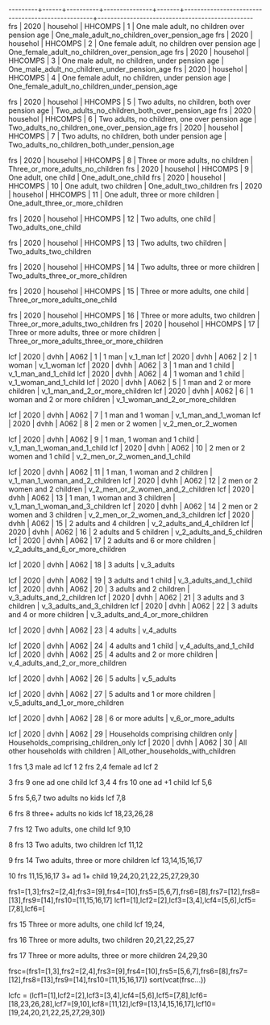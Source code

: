 ---------+------+----------+---------------+-------+--------------------------------------------------+------------------------------------------------
 frs     | 2020 | househol | HHCOMPS       | 1     | One male adult, no children over pension age     | One_male_adult_no_children_over_pension_age
 frs     | 2020 | househol | HHCOMPS       | 2     | One female adult, no children over pension age   | One_female_adult_no_children_over_pension_age
 frs     | 2020 | househol | HHCOMPS       | 3     | One male adult, no children, under pension age   | One_male_adult_no_children_under_pension_age
 frs     | 2020 | househol | HHCOMPS       | 4     | One female adult, no children, under pension age | One_female_adult_no_children_under_pension_age

 frs     | 2020 | househol | HHCOMPS       | 5     | Two adults, no children, both over pension age   | Two_adults_no_children_both_over_pension_age
 frs     | 2020 | househol | HHCOMPS       | 6     | Two adults, no children, one over pension age    | Two_adults_no_children_one_over_pension_age
 frs     | 2020 | househol | HHCOMPS       | 7     | Two adults, no children, both under pension age  | Two_adults_no_children_both_under_pension_age
 
 frs     | 2020 | househol | HHCOMPS       | 8     | Three or more adults, no children                | Three_or_more_adults_no_children
 frs     | 2020 | househol | HHCOMPS       | 9     | One adult, one child                             | One_adult_one_child
 frs     | 2020 | househol | HHCOMPS       | 10    | One adult, two children                          | One_adult_two_children
 frs     | 2020 | househol | HHCOMPS       | 11    | One adult, three or more children                | One_adult_three_or_more_children
 
 frs     | 2020 | househol | HHCOMPS       | 12    | Two adults, one child                            | Two_adults_one_child
 
 frs     | 2020 | househol | HHCOMPS       | 13    | Two adults, two children                         | Two_adults_two_children
 
 frs     | 2020 | househol | HHCOMPS       | 14    | Two adults, three or more children               | Two_adults_three_or_more_children
 
 frs     | 2020 | househol | HHCOMPS       | 15    | Three or more adults, one child                  | Three_or_more_adults_one_child
 
 frs     | 2020 | househol | HHCOMPS       | 16    | Three or more adults, two children               | Three_or_more_adults_two_children
 frs     | 2020 | househol | HHCOMPS       | 17    | Three or more adults, three or more children     | Three_or_more_adults_three_or_more_children

 
 lcf     | 2020 | dvhh            | A062          | 1     | 1 man                               | v_1_man
 lcf     | 2020 | dvhh            | A062          | 2     | 1 woman                             | v_1_woman
 lcf     | 2020 | dvhh            | A062          | 3     | 1 man and 1 child                   | v_1_man_and_1_child
 lcf     | 2020 | dvhh            | A062          | 4     | 1 woman and 1 child                 | v_1_woman_and_1_child
 lcf     | 2020 | dvhh            | A062          | 5     | 1 man and 2 or more children        | v_1_man_and_2_or_more_children
 lcf     | 2020 | dvhh            | A062          | 6     | 1 woman and 2 or more children      | v_1_woman_and_2_or_more_children
 
 lcf     | 2020 | dvhh            | A062          | 7     | 1 man and 1 woman                   | v_1_man_and_1_woman
 lcf     | 2020 | dvhh            | A062          | 8     | 2 men or 2 women                    | v_2_men_or_2_women
 
 lcf     | 2020 | dvhh            | A062          | 9     | 1 man, 1 woman and 1 child          | v_1_man_1_woman_and_1_child
 lcf     | 2020 | dvhh            | A062          | 10    | 2 men or 2 women and 1 child        | v_2_men_or_2_women_and_1_child
 
 lcf     | 2020 | dvhh            | A062          | 11    | 1 man, 1 woman and 2 children       | v_1_man_1_woman_and_2_children
 lcf     | 2020 | dvhh            | A062          | 12    | 2 men or 2 women and 2 children     | v_2_men_or_2_women_and_2_children
 lcf     | 2020 | dvhh            | A062          | 13    | 1 man, 1 woman and 3 children       | v_1_man_1_woman_and_3_children
 lcf     | 2020 | dvhh            | A062          | 14    | 2 men or 2 women and 3 children     | v_2_men_or_2_women_and_3_children
 lcf     | 2020 | dvhh            | A062          | 15    | 2 adults and 4 children             | v_2_adults_and_4_children
 lcf     | 2020 | dvhh            | A062          | 16    | 2 adults and 5 children             | v_2_adults_and_5_children
 lcf     | 2020 | dvhh            | A062          | 17    | 2 adults and 6 or more children     | v_2_adults_and_6_or_more_children
 
 lcf     | 2020 | dvhh            | A062          | 18    | 3 adults                            | v_3_adults
 
 lcf     | 2020 | dvhh            | A062          | 19    | 3 adults and 1 child                | v_3_adults_and_1_child
 lcf     | 2020 | dvhh            | A062          | 20    | 3 adults and 2 children             | v_3_adults_and_2_children
 lcf     | 2020 | dvhh            | A062          | 21    | 3 adults and 3 children             | v_3_adults_and_3_children
 lcf     | 2020 | dvhh            | A062          | 22    | 3 adults and 4 or more children     | v_3_adults_and_4_or_more_children
 
 lcf     | 2020 | dvhh            | A062          | 23    | 4 adults                            | v_4_adults
 
 lcf     | 2020 | dvhh            | A062          | 24    | 4 adults and 1 child                | v_4_adults_and_1_child
 lcf     | 2020 | dvhh            | A062          | 25    | 4 adults and 2 or more children     | v_4_adults_and_2_or_more_children
 
 lcf     | 2020 | dvhh            | A062          | 26    | 5 adults                            | v_5_adults
 
 lcf     | 2020 | dvhh            | A062          | 27    | 5 adults and 1 or more children     | v_5_adults_and_1_or_more_children
 
 lcf     | 2020 | dvhh            | A062          | 28    | 6 or more adults                    | v_6_or_more_adults
 
 lcf     | 2020 | dvhh            | A062          | 29    | Households comprising children only | Households_comprising_children_only
 lcf     | 2020 | dvhh            | A062          | 30    | All other households with children  | All_other_households_with_children

 
 1 frs 1,3 male ad     lcf  1
 2 frs 2,4 female ad   lcf  2
 
 
 3 frs 9 one ad one child  lcf 3,4
 4 frs 10 one ad +1 child  lcf 5,6
 
 5 frs 5,6,7 two adults no kids lcf 7,8
 
 6 frs 8 three+ adults no kids lcf 18,23,26,28
 
 7 frs 12 Two adults, one child lcf 9,10
 
 8 frs 13 Two adults, two children lcf 11,12
 
 9 frs 14 Two adults, three or more children lcf  13,14,15,16,17
 
 10 frs 11,15,16,17 3+ ad 1+ child 19,24,20,21,22,25,27,29,30
 
 
 frs1=[1,3];frs2=[2,4];frs3=[9],frs4=[10],frs5=[5,6,7],frs6=[8],frs7=[12],frs8=[13],frs9=[14],frs10=[11,15,16,17]
 lcf1=[1],lcf2=[2],lcf3=[3,4],lcf4=[5,6],lcf5=[7,8],lcf6=[
 
 frs 15 Three or more adults, one child lcf 19,24,
 
 frs 16 Three or more adults, two children 20,21,22,25,27
 
 frs 17 Three or more adults, three or more children 24,29,30
 
 
 
frsc=(frs1=[1,3],frs2=[2,4],frs3=[9],frs4=[10],frs5=[5,6,7],frs6=[8],frs7=[12],frs8=[13],frs9=[14],frs10=[11,15,16,17])
sort(vcat(frsc...))

lcfc = (lcf1=[1],lcf2=[2],lcf3=[3,4],lcf4=[5,6],lcf5=[7,8],lcf6=[18,23,26,28],lcf7=[9,10],lcf8=[11,12],lcf9=[13,14,15,16,17],lcf10=[19,24,20,21,22,25,27,29,30])
